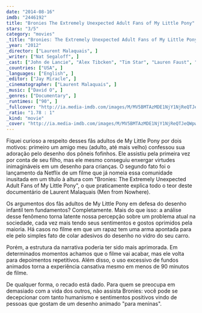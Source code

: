 ```yaml
---
date: "2014-08-16"
imdb: "2446192"
title: "Bronies The Extremely Unexpected Adult Fans of My Little Pony"
stars: "3/5"
category: "movies"
_title: "Bronies: The Extremely Unexpected Adult Fans of My Little Pony"
_year: "2012"
_director: ["Laurent Malaquais", ]
_writer: ["Nat Segaloff", ]
_cast: ["John de Lancie", "Alex Tibcken", "Tim Star", "Lauren Faust", "Lyle Gilpatrick", "Jeanne Gilpatrick", "Tom Gilpatrick", "Yoav Landau", "S.R. Foxley", ]
_countries: ["USA", ]
_languages: ["English", ]
_editor: ["Jay Miracle", ]
_cinematographer: ["Laurent Malaquais", ]
_music: ["David O", ]
_genres: ["Documentary", ]
_runtimes: ["90", ]
_fullcover: "http://ia.media-imdb.com/images/M/MV5BMTAzMDE1NjY1NjReQTJeQWpwZ15BbWU4MDIyNTcwNjAx.jpg"
_ratio: "1.78 : 1"
_kind: "movie"
_cover: "http://ia.media-imdb.com/images/M/MV5BMTAzMDE1NjY1NjReQTJeQWpwZ15BbWU4MDIyNTcwNjAx._V1._SX100_SY133_.jpg"
---
```

Fiquei curioso a respeito desses fãs adultos de My Little Pony por dois motivos: primeiro um amigo meu (adulto, até mais velho) confessou sua adoração pelo desenho dos pôneis fofinhos. Ele assistiu pela primeira vez por conta de seu filho, mas ele mesmo conseguiu enxergar virtudes inimagináveis em um desenho para crianças. O segundo fato foi o lançamento da Netflix de um filme que já nomeia essa comunidade inusitada em um título à altura com "Bronies: The Extremely Unexpected Adult Fans of My Little Pony", o que praticamente explica todo o teor deste documentário de Laurent Malaquais (Men from Nowhere).

Os argumentos dos fãs adultos de My Little Pony em defesa do desenho infantil tem fundamentos? Completamente. Mais do que isso: a análise desse fenômeno torna latente nossa percepção sobre um problema atual na sociedade, cada vez mais tendo seus sentimentos e gostos oprimidos pela maioria. Há casos no filme em que um rapaz tem uma arma apontada para ele pelo simples fato de colar adesivos do desenho no vidro do seu carro.

Porém, a estrutura da narrativa poderia ter sido mais aprimorada. Em determinados momentos achamos que o filme vai acabar, mas ele volta para depoimentos repetitivos. Além disso, o uso excessivo de fundos animados torna a experiência cansativa mesmo em menos de 90 minutos de filme.

De qualquer forma, o recado está dado. Para quem se preocupa em demasiado com a vida dos outros, não assista Bronies: você pode se decepcionar com tanto humanismo e sentimentos positivos vindo de pessoas que gostam de um desenho animado "para meninas".
